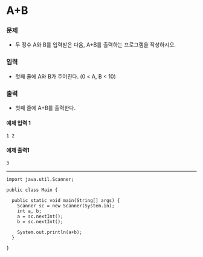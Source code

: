 # A+B

### 문제
* 두 정수 A와 B를 입력받은 다음, A+B를 출력하는 프로그램을 작성하시오.

### 입력
* 첫째 줄에 A와 B가 주어진다. (0 < A, B < 10)

### 출력
* 첫째 줄에 A+B를 출력한다.

#### 예제 입력 1
```
1 2
```
#### 예제 출력1
```
3
```

---------

```
import java.util.Scanner;

public class Main {

  public static void main(String[] args) {
    Scanner sc = new Scanner(System.in);
    int a, b;
    a = sc.nextInt();
    b = sc.nextInt();

    System.out.println(a+b);
  }

}
```






